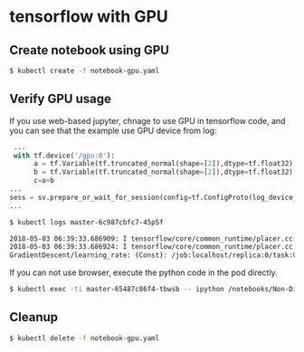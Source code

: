 # tensorflow with GPU

## Create notebook using GPU

```sh
$ kubectl create -f notebook-gpu.yaml
```

## Verify GPU usage

If you use web-based jupyter, chnage to use GPU in tensorflow code, and you can see that the 
example use GPU device from log: 

```python
 ...
 with tf.device('/gpu:0'):
      a = tf.Variable(tf.truncated_normal(shape=[2]),dtype=tf.float32)
      b = tf.Variable(tf.truncated_normal(shape=[2]),dtype=tf.float32)
      c=a+b
...
sess = sv.prepare_or_wait_for_session(config=tf.ConfigProto(log_device_placement=True))
...
```

```sh
$ kubectl logs master-6c987cbfc7-45p5f

2018-05-03 06:39:33.686909: I tensorflow/core/common_runtime/placer.cc:874] truncated_normal/mean: (Const)/job:localhost/replica:0/task:0/device:GPU:0
2018-05-03 06:39:33.686924: I tensorflow/core/common_runtime/placer.cc:874] truncated_normal/shape: (Const)/job:localhost/replica:0/task:0/device:GPU:0
GradientDescent/learning_rate: (Const): /job:localhost/replica:0/task:0/device:GPU:0
```

If you can not use browser, execute the python code in the pod directly.

```sh
$ kubectl exec -ti master-65487c86f4-tbwsb -- ipython /notebooks/Non-Distributed.py
```

## Cleanup

```sh
$ kubectl delete -f notebook-gpu.yaml
```
